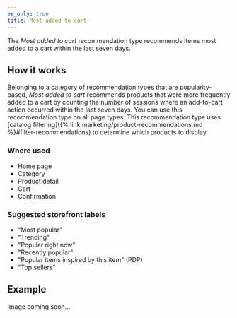 ```yaml
---
ee_only: true
title: Most added to cart
---
```


The _Most added to cart_ recommendation type recommends items most added to a cart within the last seven days.

## How it works

Belonging to a category of recommendation types that are popularity-based, _Most added to cart_ recommends products that were more frequently added to a cart by counting the number of sessions where an add-to-cart action occurred within the last seven days. You can use this recommendation type on all page types. This recommendation type uses [catalog filtering]({% link marketing/product-recommendations.md %}#filter-recommendations) to determine which products to display.

### Where used

- Home page
- Category
- Product detail
- Cart
- Confirmation

### Suggested storefront labels

- "Most popular"
- "Trending"
- "Popular right now"
- "Recently popular"
- "Popular items inspired by this item" (PDP)
- "Top sellers"

## Example

Image coming soon...
